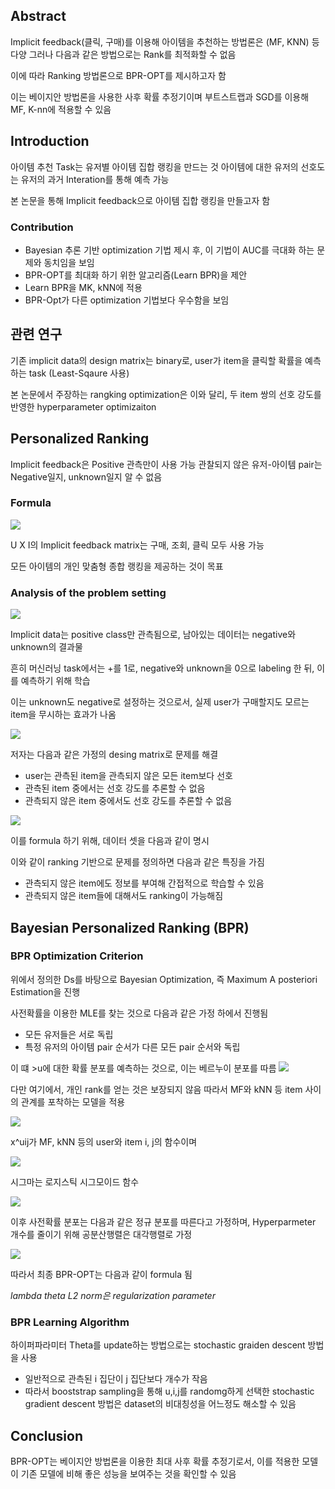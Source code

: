 ## Abstract
Implicit feedback(클릭, 구매)를 이용해 아이템을 추천하는 방법론은 (MF, KNN) 등 다양
그러나 다음과 같은 방법으로는 Rank를 최적화할 수 없음

이에 따라 Ranking 방법론으로 BPR-OPT를 제시하고자 함

이는 베이지안 방법론을 사용한 사후 확률 추정기이며 부트스트랩과 SGD를 이용해 MF, K-nn에 적용할 수 있음 


## Introduction 

아이템 추천 Task는 유저별 아이템 집합 랭킹을 만드는 것
아이템에 대한 유저의 선호도는 유저의 과거 Interation를 통해 예측 가능

본 논문을 통해 Implicit feedback으로 아이템 집합 랭킹을 만들고자 함 

### Contribution
* Bayesian 추론 기반 optimization 기법 제시 후, 이 기법이 AUC를 극대화 하는 문제와 동치임을 보임
* BPR-OPT를 최대화 하기 위한 알고리즘(Learn BPR)을 제안
* Learn BPR을 MK, kNN에 적용
* BPR-Opt가 다른 optimization 기법보다 우수함을 보임

## 관련 연구 
기존 implicit data의 design matrix는 binary로, user가 item을 클릭할 확률을 예측하는 task (Least-Sqaure 사용)

본 논문에서 주장하는 rangking optimization은 이와 달리, 두 item 쌍의 선호 강도를 반영한 hyperparameter optimizaiton

## Personalized Ranking

Implicit feedback은 Positive 관측만이 사용 가능 
관찰되지 않은 유저-아이템 pair는 Negative일지, unknown일지 알 수 없음

### Formula

![](https://velog.velcdn.com/images/sangwu99/post/d12a9c7c-55fe-45d2-93e0-1033258f3ab8/image.png)

U X I의 Implicit feedback matrix는 구매, 조회, 클릭 모두 사용 가능

모든 아이템의 개인 맞춤형 종합 랭킹을 제공하는 것이 목표


### Analysis of the problem setting

![](https://velog.velcdn.com/images/sangwu99/post/46c0d26b-c192-4542-9c72-6a7d2692fd45/image.png)

Implicit data는 positive class만 관측됨으로, 남아있는 데이터는 negative와 unknown의 결과물

흔히 머신러닝 task에서는 +를 1로, negative와 unknown을 0으로 labeling 한 뒤, 이를 예측하기 위해 학습

이는 unknown도 negative로 설정하는 것으로서, 실제 user가 구매할지도 모르는 item을 무시하는 효과가 나옴

![](https://velog.velcdn.com/images/sangwu99/post/26337dd8-d005-4252-8d4c-7a1aaa7d70ed/image.png)

저자는 다음과 같은 가정의 desing matrix로 문제를 해결

* user는 관측된 item을 관측되지 않은 모든 item보다 선호
* 관측된 item 중에서는 선호 강도를 추론할 수 없음
* 관측되지 않은 item 중에서도 선호 강도를 추론할 수 없음 

![](https://velog.velcdn.com/images/sangwu99/post/acd33d68-052a-4f31-a365-ef08aafcebe3/image.png)

이를 formula 하기 위해, 데이터 셋을 다음과 같이 명시 

이와 같이 ranking 기반으로 문제를 정의하면 다음과 같은 특징을 가짐

* 관측되지 않은 item에도 정보를 부여해 간접적으로 학습할 수 있음
* 관측되지 않은 item들에 대해서도 ranking이 가능해짐

## Bayesian Personalized Ranking (BPR) 

### BPR Optimization Criterion
위에서 정의한 Ds를 바탕으로 Bayesian Optimization, 즉 Maximum A posteriori Estimation을 진행

사전확률을 이용한 MLE를 찾는 것으로 다음과 같은 가정 하에서 진행됨
* 모든 유저들은 서로 독립
* 특정 유저의 아이템 pair 순서가 다른 모든 pair 순서와 독립

이 떄 >u에 대한 확률 분포를 예측하는 것으로, 이는 베르누이 분포를 따름 
![](https://velog.velcdn.com/images/sangwu99/post/a8ae50eb-b351-4fd6-94eb-1b34edb4c263/image.png)

다만 여기에서, 개인 rank를 얻는 것은 보장되지 않음 
따라서 MF와 kNN 등 item 사이의 관계를 포착하는 모델을 적용

![](https://velog.velcdn.com/images/sangwu99/post/ce08c0e8-e26d-4610-8c5f-acb062835e42/image.png)

x^uij가 MF, kNN 등의 user와 item i, j의 함수이며 

![](https://velog.velcdn.com/images/sangwu99/post/7ccf91e6-a6cd-42fe-adb6-0f9a0d5d96e1/image.png)

시그마는 로지스틱 시그모이드 함수

![](https://velog.velcdn.com/images/sangwu99/post/5415eba8-be35-4ede-b39d-177872997349/image.png)

이후 사전확률 분포는 다음과 같은 정규 분포를 따른다고 가정하며, Hyperparmeter 개수를 줄이기 위해 공분산행렬은 대각행렬로 가정

![](https://velog.velcdn.com/images/sangwu99/post/bc393a7a-c2c4-4bc3-bf4c-189444eab230/image.png)

따라서 최종 BPR-OPT는 다음과 같이 formula 됨 

_lambda theta L2 norm은 regularization parameter_

### BPR Learning Algorithm 
하이퍼파라미터 Theta를 update하는 방법으로는 stochastic graiden descent 방법을 사용

* 일반적으로 관측된 i 집단이 j 집단보다 개수가 작음 
* 따라서 booststrap sampling을 통해 u,i,j를 randomg하게 선택한 stochastic gradient descent 방법은 dataset의 비대칭성을 어느정도 해소할 수 있음 

## Conclusion 
BPR-OPT는 베이지안 방법론을 이용한 최대 사후 확률 추정기로서, 이를 적용한 모델이 기존 모델에 비해 좋은 성능을 보여주는 것을 확인할 수 있음


